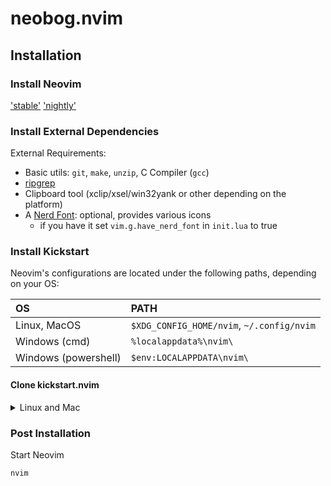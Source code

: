 # neobog.nvim

## Installation

### Install Neovim

['stable'](https://github.com/neovim/neovim/releases/tag/stable)
['nightly'](https://github.com/neovim/neovim/releases/tag/nightly)

### Install External Dependencies

External Requirements:
- Basic utils: `git`, `make`, `unzip`, C Compiler (`gcc`)
- [ripgrep](https://github.com/BurntSushi/ripgrep#installation)
- Clipboard tool (xclip/xsel/win32yank or other depending on the platform)
- A [Nerd Font](https://www.nerdfonts.com/): optional, provides various icons
  - if you have it set `vim.g.have_nerd_font` in `init.lua` to true

### Install Kickstart

Neovim's configurations are located under the following paths, depending on your OS:

| OS | PATH |
| :- | :--- |
| Linux, MacOS | `$XDG_CONFIG_HOME/nvim`, `~/.config/nvim` |
| Windows (cmd)| `%localappdata%\nvim\` |
| Windows (powershell)| `$env:LOCALAPPDATA\nvim\` |

#### Clone kickstart.nvim

<details><summary> Linux and Mac </summary>

```sh
git clone https://github.com/NILBOGtheSavior/neobog.nvim.git "${XDG_CONFIG_HOME:-$HOME/.config}"/nvim
```

</details>

### Post Installation

Start Neovim

```sh
nvim
```

